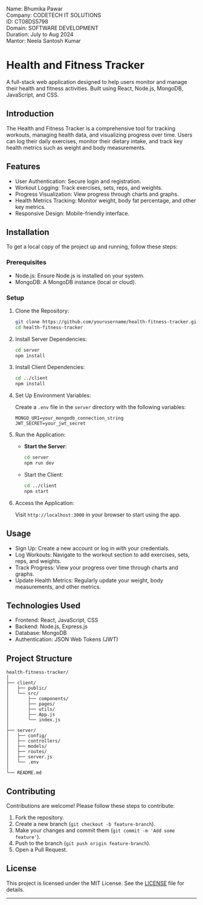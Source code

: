 Name: Bhumika Pawar
<br>
Company: CODETECH IT SOLUTIONS
<br>
ID: CT08DS5798
<br>
Domain: SOFTWARE DEVELOPMENT
<br>
Duration: July to Aug 2024
<br>
Mantor: Neela Santosh Kumar
<br>


# Health and Fitness Tracker

A full-stack web application designed to help users monitor and manage their health and fitness activities. Built using React, Node.js, MongoDB, JavaScript, and CSS.

## Introduction

The Health and Fitness Tracker is a comprehensive tool for tracking workouts, managing health data, and visualizing progress over time. Users can log their daily exercises, monitor their dietary intake, and track key health metrics such as weight and body measurements.

## Features

- User Authentication: Secure login and registration.
- Workout Logging: Track exercises, sets, reps, and weights.
- Progress Visualization: View progress through charts and graphs.
- Health Metrics Tracking: Monitor weight, body fat percentage, and other key metrics.
- Responsive Design: Mobile-friendly interface.

## Installation

To get a local copy of the project up and running, follow these steps:

### Prerequisites

- Node.js: Ensure Node.js is installed on your system.
- MongoDB: A MongoDB instance (local or cloud).

### Setup

1. Clone the Repository:
   ```bash
   git clone https://github.com/yourusername/health-fitness-tracker.git
   cd health-fitness-tracker
   ```

2. Install Server Dependencies:
   ```bash
   cd server
   npm install
   ```

3. Install Client Dependencies:
   ```bash
   cd ../client
   npm install
   ```

4. Set Up Environment Variables:

   Create a `.env` file in the `server` directory with the following variables:

   ```plaintext
   MONGO_URI=your_mongodb_connection_string
   JWT_SECRET=your_jwt_secret
   ```

5. Run the Application:

   - **Start the Server**:
     ```bash
     cd server
     npm run dev
     ```

   - Start the Client:
     ```bash
     cd ../client
     npm start
     ```

6. Access the Application:

   Visit `http://localhost:3000` in your browser to start using the app.

## Usage

- Sign Up: Create a new account or log in with your credentials.
- Log Workouts: Navigate to the workout section to add exercises, sets, reps, and weights.
- Track Progress: View your progress over time through charts and graphs.
- Update Health Metrics: Regularly update your weight, body measurements, and other metrics.

## Technologies Used

- Frontend: React, JavaScript, CSS
- Backend: Node.js, Express.js
- Database: MongoDB
- Authentication: JSON Web Tokens (JWT)

## Project Structure

```plaintext
health-fitness-tracker/
│
├── client/
│   ├── public/
│   └── src/
│       ├── components/
│       ├── pages/
│       ├── utils/
│       ├── App.js
│       └── index.js
│
├── server/
│   ├── config/
│   ├── controllers/
│   ├── models/
│   ├── routes/
│   ├── server.js
│   └── .env
│
└── README.md
```

## Contributing

Contributions are welcome! Please follow these steps to contribute:

1. Fork the repository.
2. Create a new branch (`git checkout -b feature-branch`).
3. Make your changes and commit them (`git commit -m 'Add some feature'`).
4. Push to the branch (`git push origin feature-branch`).
5. Open a Pull Request.

## License

This project is licensed under the MIT License. See the [LICENSE](LICENSE) file for details.

---
